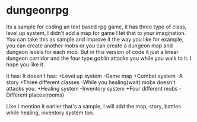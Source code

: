 # dungeonrpg
Its a sample for coding an text based rpg game, it has three type of class, level up system, I didn't add a map for game I let that to your imagination. You can take this as sample and improve it the way you like for example, you can create another mobs or you can create a dungeon map and dungeon levels for each mob. But in this version of code it just a linear dungeon corridor and the four type goblin attacks you while you walk to it. I hope you like it.

It has:                                      It doesn't has:
+Level up system                             -Game map
+Combat system                               -A story
+Three different classes                     -While you healing(wait) mobs doesn't attacks you.
+Healing system                              -Inventory system
+Four different mobs                         -Different places(rooms)
                                             
Like I mention it earlier that's a sample, I will add the map, story, battles while healing, inventory system too.
